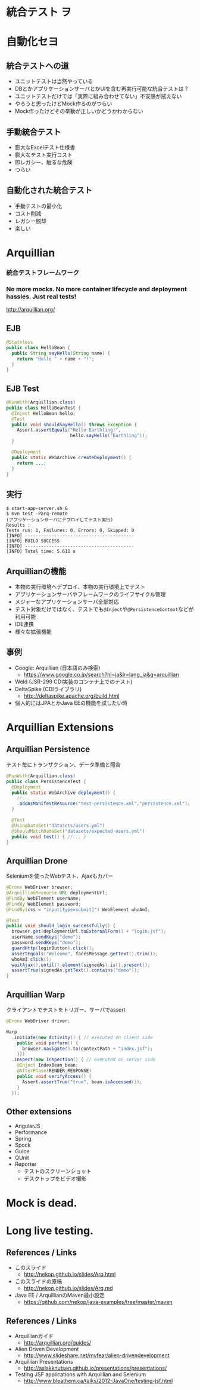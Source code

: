 # 統合テスト ヲ
# 自動化セヨ
<!-- .slide: class="center" -->



## 統合テストへの道

- ユニットテストは当然やっている
- DBとかアプリケーションサーバとかUIを含む再実行可能な統合テストは？
- ユニットテストだけでは「実際に組み合わせてない」不安感が拭えない
- やろうと思ったけどMock作るのがつらい
- Mock作ったけどその挙動が正しいかどうかわからない



## 手動統合テスト

- 膨大なExcelテスト仕様書
- 膨大なテスト実行コスト
- 即レガシー、触るな危険
- つらい



## 自動化された統合テスト

- 手動テストの最小化
- コスト削減
- レガシー脱却
- 楽しい



<!-- .slide: data-background="images/arq/arquillian_desktop_1024x800.jpg" -->



# Arquillian
<!-- .slide: data-background="images/arq/arquillian_icon_256px.png" data-background-size="256px" data-background-position="top right" -->

### 統合テストフレームワーク
### No more mocks. No more container lifecycle and deployment hassles. Just real tests!
http://arquillian.org/



## EJB
<!-- .slide: data-background="images/arq/arquillian_ui_warning_256px.png" data-background-size="256px" data-background-position="top right" -->

```java
@Stateless
public class HelloBean {
  public String sayHello(String name) {
    return "Hello " + name + "!";
  }
} 
```



## EJB Test
<!-- .slide: data-background="images/arq/arquillian_ui_success_256px.png" data-background-size="256px" data-background-position="top right" -->

```java
@RunWith(Arquillian.class)
public class HelloBeanTest {
  @Inject HelloBean hello;
  @Test
  public void shouldSayHello() throws Exception {
    Assert.assertEquals("Hello Earthling!",
                        hello.sayHello("Earthling"));
  }

  @Deployment
  public static WebArchive createDeployment() {
    return ...;
  }
}
```



## 実行
<!-- .slide: data-background="images/arq/arquillian_ui_success_256px.png" data-background-size="256px" data-background-position="top right" -->

```
$ start-app-server.sh &
$ mvn test -Parq-remote
(アプリケーションサーバにデプロイしてテスト実行)
Results :
Tests run: 1, Failures: 0, Errors: 0, Skipped: 0
[INFO] -----------------------------------------
[INFO] BUILD SUCCESS
[INFO] -----------------------------------------
[INFO] Total time: 5.611 s
```



## Arquillianの機能
<!-- .slide: data-background="images/arq/arquillian_icon_256px.png" data-background-size="256px" data-background-position="top right" -->

- 本物の実行環境へデプロイ、本物の実行環境上でテスト
- アプリケーションサーバやフレームワークのライフサイクル管理
- メジャーなアプリケーションサーバ全部対応
- テスト対象だけではなく、テストでも`@Inject`や`@PersistenceContext`などが利用可能
- IDE連携
- 様々な拡張機能



<!-- .slide: data-background="images/arq/ja-guide.png" -->



## 事例
<!-- .slide: data-background="images/arq/arquillian_icon_256px.png" data-background-size="256px" data-background-position="top right" -->

- Google: Arquillian (日本語のみ検索)
  - https://www.google.co.jp/search?hl=ja&lr=lang_ja&q=arquillian
- Weld (JSR-299 CDI実装のコンテナ上でのテスト)
- DeltaSpike (CDIライブラリ)
  - http://deltaspike.apache.org/build.html
- 個人的にはJPAとかJava EEの機能を試したい時



# Arquillian Extensions
<!-- .slide: data-background="images/arq/arquillian_ui_crown_256px.png" data-background-size="256px" data-background-position="top right" -->



## Arquillian Persistence
<!-- .slide: data-background="images/arq/arquillian_icon_256px.png" data-background-size="256px" data-background-position="top right" -->

テスト毎にトランザクション、データ準備と照合

```java
@RunWith(Arquillian.class)
public class PersistenceTest {
  @Deployment
  public static WebArchive deployment() {
    //...
    .addAsManifestResource("test-persistence.xml","persistence.xml");
  }

  @Test
  @UsingDataSet("datasets/users.yml")
  @ShouldMatchDataSet("datasets/expected-users.yml")
  public void test() { //... }
}
```



## Arquillian Drone
<!-- .slide: data-background="images/arq/feature_browser.png" data-background-size="256px" data-background-position="top right" -->
Seleniumを使ったWebテスト、Ajaxもカバー

```java
@Drone WebDriver browser;
@ArquillianResource URL deploymentUrl;
@FindBy WebElement userName;
@FindBy WebElement password;
@FindBy(css = "input[type=submit]") WebElement whoAmI;

@Test
public void should_login_successfully() {
  browser.get(deploymentUrl.toExternalForm() + "login.jsf");
  userName.sendKeys("demo");
  password.sendKeys("demo");
  guardHttp(loginButton).click();
  assertEquals("Welcome", facesMessage.getText().trim());
  whoAmI.click();
  waitAjax().until().element(signedAs).is().present();
  assertTrue(signedAs.getText().contains("demo"));
}
```



## Arquillian Warp
<!-- .slide: data-background="images/arq/warp.jpg" data-background-size="256px" data-background-position="top right" -->

クライアントでテストをトリガー、サーバでassert

```java
@Drone WebDriver driver;

Warp
  .initiate(new Activity() { // executed on client side
    public void perform() {
      browser.navigate().to(contextPath + "index.jsf");
    }})
  .inspect(new Inspection() { // executed on server side
    @Inject IndexBean bean;
    @AfterPhase(RENDER_RESPONSE)
    public void verifyAccess() {
      Assert.assertTrue("true", bean.isAccessed());
    }
  });
```



## Other extensions
<!-- .slide: data-background="images/arq/arquillian_icon_256px.png" data-background-size="256px" data-background-position="top right" -->

- AngularJS
- Performance
- Spring
- Spock
- Guice
- QUnit
- Reporter
  - テストのスクリーンショット
  - デスクトップをビデオ撮影



# Mock is dead.
# Long live testing.
<!-- .slide: data-background="images/arq/arquillian_icon_256px.png" data-background-size="256px" data-background-position="top right" -->



<!-- .slide: data-background="images/arq/arquillian_desktop_1024x800.jpg" -->



## References / Links

- このスライド
  - http://nekop.github.io/slides/Arq.html
- このスライドの原稿
  - http://nekop.github.io/slides/Arq.md
- Java EE / ArquillianのMaven最小設定
  - https://github.com/nekop/java-examples/tree/master/maven



## References / Links

- Arquillianガイド
  - http://arquillian.org/guides/
- Alien Driven Development
  - http://www.slideshare.net/myfear/alien-drivendevelopment
- Arquillian Presentations
  - http://aslakknutsen.github.io/presentations/presentations/
- Testing JSF applications with Arquillian and Selenium
  - http://www.bleathem.ca/talks/2012-JavaOne/testing-jsf.html
